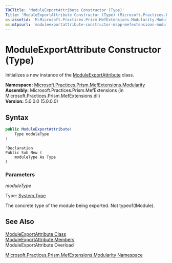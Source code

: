 ```yaml
---
TOCTitle: 'ModuleExportAttribute Constructor (Type)'
Title: 'ModuleExportAttribute Constructor (Type) (Microsoft.Practices.Prism.MefExtensions.Modularity)'
ms:assetid: 'M:Microsoft.Practices.Prism.MefExtensions.Modularity.ModuleExportAttribute.\#ctor(System.Type)'
ms:mtpsurl: 'moduleexportattribute-constructor-mspp-mefextensions-modularity.md'
---
```


# ModuleExportAttribute Constructor (Type)

Initializes a new instance of the [ModuleExportAttribute](/patterns-practices/reference/moduleexportattribute-class-mspp-mefextensions-modularity) class.

**Namespace:** [Microsoft.Practices.Prism.MefExtensions.Modularity](/patterns-practices/reference/mspp-mefextensions-modularity-namespace)  
**Assembly:** Microsoft.Practices.Prism.MefExtensions (in Microsoft.Practices.Prism.MefExtensions.dll)  
**Version:** 5.0.0.0 (5.0.0.0)

## Syntax

```C#
public ModuleExportAttribute(
	Type moduleType
)
```

```VB
'Declaration
Public Sub New ( 
	moduleType As Type
)
```

### Parameters

*moduleType*  

Type: [System.Type](http://msdn.microsoft.com/en-us/library/42892f65)

The concrete type of the module being exported. Not typeof(IModule).

## See Also

[ModuleExportAttribute Class](/patterns-practices/reference/moduleexportattribute-class-mspp-mefextensions-modularity)  
[ModuleExportAttribute Members](/patterns-practices/reference/moduleexportattribute-members-mspp-mefextensions-modularity)  
ModuleExportAttribute Overload

[Microsoft.Practices.Prism.MefExtensions.Modularity Namespace](/patterns-practices/reference/mspp-mefextensions-modularity-namespace)  